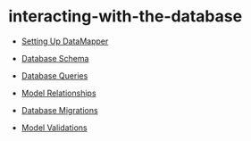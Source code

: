 # interacting-with-the-database

 <ul class='toc'><li><a href='/it/interacting-with-the-database/up'>Setting Up DataMapper</a></li></ul>

<ul class='toc'><li><a href='/it/interacting-with-the-database/schema'>Database Schema</a></li></ul>

<ul class='toc'><li><a href='/it/interacting-with-the-database/queries'>Database Queries</a></li></ul>

<ul class='toc'><li><a href='/it/interacting-with-the-database/relationships'>Model Relationships</a></li></ul>

<ul class='toc'><li><a href='/it/interacting-with-the-database/migrations'>Database Migrations</a></li></ul>

<ul class='toc'><li><a href='/it/interacting-with-the-database/validations'>Model Validations</a></li></ul> 